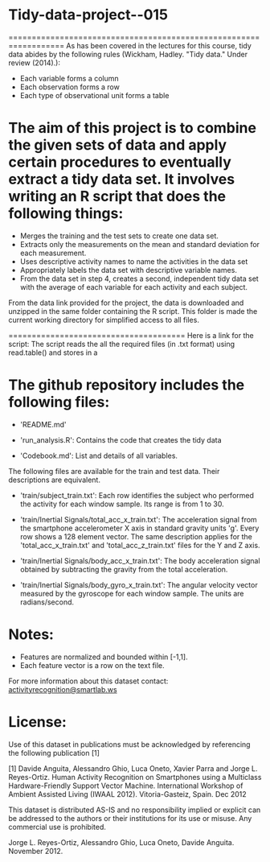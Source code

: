 # Tidy-data-project--015
==================================================================
As has been covered in the lectures for this course, tidy data abides by the following rules (Wickham, Hadley. "Tidy data." Under review (2014).):
* Each variable forms a column
* Each observation forms a row
* Each type of observational unit forms a table
 
The aim of this project is to combine the given sets of data and apply certain procedures to eventually extract a tidy data set. It involves writing an R script that does the following things:
==================================================================
* Merges the training and the test sets to create one data set.
* Extracts only the measurements on the mean and standard deviation for each measurement. 
* Uses descriptive activity names to name the activities in the data set
* Appropriately labels the data set with descriptive variable names. 
* From the data set in step 4, creates a second, independent tidy data set with the average of each variable for each activity and each subject.


From the data link provided for the project, the data is downloaded and unzipped in the same folder containing the R script. This folder is made the current working directory for simplified access to all files.

======================================
Here is a link for the script: 
The script reads the all the required files (in .txt format) using read.table() and stores in a

The github repository includes the following files:
=========================================

- 'README.md'

- 'run_analysis.R': Contains the code that creates the tidy data

- 'Codebook.md': List and details of all variables.



The following files are available for the train and test data. Their descriptions are equivalent. 

- 'train/subject_train.txt': Each row identifies the subject who performed the activity for each window sample. Its range is from 1 to 30. 

- 'train/Inertial Signals/total_acc_x_train.txt': The acceleration signal from the smartphone accelerometer X axis in standard gravity units 'g'. Every row shows a 128 element vector. The same description applies for the 'total_acc_x_train.txt' and 'total_acc_z_train.txt' files for the Y and Z axis. 

- 'train/Inertial Signals/body_acc_x_train.txt': The body acceleration signal obtained by subtracting the gravity from the total acceleration. 

- 'train/Inertial Signals/body_gyro_x_train.txt': The angular velocity vector measured by the gyroscope for each window sample. The units are radians/second. 

Notes: 
======
- Features are normalized and bounded within [-1,1].
- Each feature vector is a row on the text file.

For more information about this dataset contact: activityrecognition@smartlab.ws

License:
========
Use of this dataset in publications must be acknowledged by referencing the following publication [1] 

[1] Davide Anguita, Alessandro Ghio, Luca Oneto, Xavier Parra and Jorge L. Reyes-Ortiz. Human Activity Recognition on Smartphones using a Multiclass Hardware-Friendly Support Vector Machine. International Workshop of Ambient Assisted Living (IWAAL 2012). Vitoria-Gasteiz, Spain. Dec 2012

This dataset is distributed AS-IS and no responsibility implied or explicit can be addressed to the authors or their institutions for its use or misuse. Any commercial use is prohibited.

Jorge L. Reyes-Ortiz, Alessandro Ghio, Luca Oneto, Davide Anguita. November 2012.
